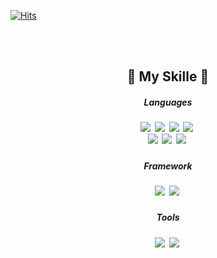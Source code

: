 [![Hits](https://hits.seeyoufarm.com/api/count/incr/badge.svg?url=https%3A%2F%2Fgithub.com%2FGamJaDo%2FVisit_there.git&count_bg=%2379C83D&title_bg=%23555555&icon=github.svg&icon_color=%23E7E7E7&title=hub&edge_flat=false)](https://hits.seeyoufarm.com) 

<div align="center">  
  
  <br><br>
  
  <h2>🔗 My Skille 🔗</h2>
  <h5> Languages<h5>
  <img src="https://img.shields.io/badge/Java-007396?style=flat-square&logo=Java&logoColor=white"/></a>&nbsp
  <img src="https://img.shields.io/badge/Python-3766AB?style=flat-square&logo=Python&logoColor=white"/></a>&nbsp
  <img src="https://img.shields.io/badge/JavaScript-F7DF1E?style=flat-square&logo=JavaScript&logoColor=white"/></a>&nbsp
  <img src="https://img.shields.io/badge/BashSell-4EAA25?style=flat-square&logo=GNU Bash&logoColor=white"/></a>&nbsp
  <br>
  <img src="https://img.shields.io/badge/C-A8B9CC?style=flat-square&logo=C&logoColor=white"/></a>&nbsp 
  <img src="https://img.shields.io/badge/HTML5-E34F26?style=flat-square&logo=HTML5&logoColor=white"/></a>&nbsp 
  <img src="https://img.shields.io/badge/CSS3-1572B6?style=flat-square&logo=CSS3&logoColor=white"/></a>&nbsp 
  
  <h5> Framework<h5> 
  <img src="https://img.shields.io/badge/Django-092E20?style=flat-square&logo=Django&logoColor=white"/></a>&nbsp 
    <!--
  <img src="https://img.shields.io/badge/Node.js-339933?style=flat-square&logo=Node.js&logoColor=white"/></a>&nbsp
    -->
  <img src="https://img.shields.io/badge/springboot-6DB33F?style=flat-square&logo=springboot&logoColor=white"/></a>&nbsp
  
  <h5> Tools<h5>
  <img src="https://img.shields.io/badge/Sourcetree-0052CC?style=flat-square&logo=Sourcetree&logoColor=white"/></a>&nbsp 
  <img src="https://img.shields.io/badge/pycharm-000000?style=flat-square&logo=pycharm&logoColor=white"/></a>&nbsp 
<br><br>


</div>
